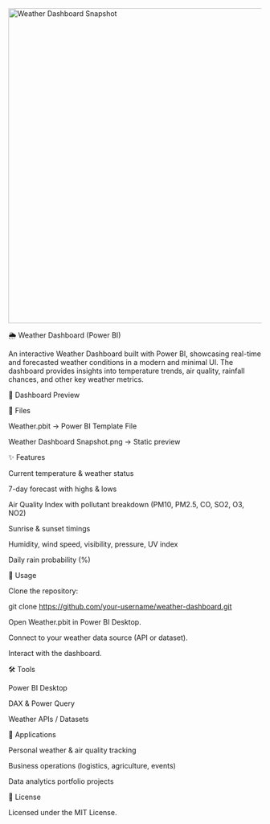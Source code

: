 <img width="1118" height="627" alt="Weather Dashboard Snapshot" src="https://github.com/user-attachments/assets/61173d4d-b3e3-47a1-9c6e-80e4b485b0d7" />

🌦️ Weather Dashboard (Power BI)

An interactive Weather Dashboard built with Power BI, showcasing real-time and forecasted weather conditions in a modern and minimal UI. The dashboard provides insights into temperature trends, air quality, rainfall chances, and other key weather metrics.

📸 Dashboard Preview

📂 Files

Weather.pbit → Power BI Template File

Weather Dashboard Snapshot.png → Static preview

✨ Features

Current temperature & weather status

7-day forecast with highs & lows

Air Quality Index with pollutant breakdown (PM10, PM2.5, CO, SO2, O3, NO2)

Sunrise & sunset timings

Humidity, wind speed, visibility, pressure, UV index

Daily rain probability (%)

🚀 Usage

Clone the repository:

git clone https://github.com/your-username/weather-dashboard.git


Open Weather.pbit in Power BI Desktop.

Connect to your weather data source (API or dataset).

Interact with the dashboard.

🛠️ Tools

Power BI Desktop

DAX & Power Query

Weather APIs / Datasets

📌 Applications

Personal weather & air quality tracking

Business operations (logistics, agriculture, events)

Data analytics portfolio projects

📜 License

Licensed under the MIT License.
